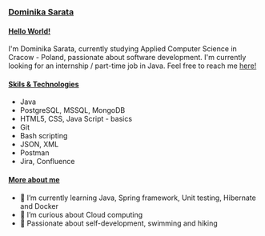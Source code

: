 ### [Dominika Sarata](https://github.com/Nique1/Nique1/blob/main/README.md)

#### [Hello World!](https://github.com/Nique1/Nique1/blob/main/README.md) 

I'm Dominika Sarata, currently studying Applied Computer Science in Cracow - Poland, passionate about software development.
I'm currently looking for an internship / part-time job in Java. Feel free to reach me [here!](https://www.linkedin.com/in/dominika-sarata/)

#### [Skils & Technologies](https://github.com/Nique1/Nique1/blob/main/README.md)
* Java
* PostgreSQL, MSSQL, MongoDB
* HTML5, CSS, Java Script - basics
* Git
* Bash scripting
* JSON, XML
* Postman
* Jira, Confluence

#### [More about me](https://github.com/Nique1/Nique1/blob/main/README.md)
- 🌱 I’m currently learning Java, Spring framework, Unit testing, Hibernate and Docker
- 🌱 I’m curious about Cloud computing 
- 🌱 Passionate about self-development, swimming and hiking 

